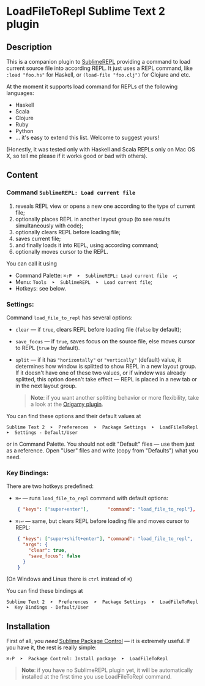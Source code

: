 # LoadFileToRepl Sublime Text 2 plugin

## Description

This is a companion plugin to [SublimeREPL](http://github.com/wuub/SublimeREPL) providing a command to load current source file into according REPL. It just uses a REPL command, like `:load "foo.hs"` for Haskell, or `(load-file "foo.clj")` for Clojure and etc.

At the moment it supports load command for REPLs of the following languages:

- Haskell
- Scala
- Clojure
- Ruby
- Python
- ... it's easy to extend this list. Welcome to suggest yours!

(Honestly, it was tested only with Haskell and Scala REPLs only on Mac OS X, so tell me please if it works good or bad with others).


## Content

### Command `SublimeREPL: Load current file`

1. reveals REPL view or opens a new one according to the type of current file;
1. optionally places REPL in another layout group (to see results simultaneously with code);
1. optionally clears REPL before loading file;
1. saves current file;
1. and finally loads it into REPL, using according command;
1. optionally moves cursor to the REPL.

You can call it using 

* Command Palette: `⌘⇧P  ➤  SublimeREPL: Load current file  ↩`;
* Menu: `Tools  ➤  SublimeREPL  ➤  Load current file`;
* Hotkeys: see below.


### Settings:

Command `load_file_to_repl` has several options:

* `clear` — if `true`, clears REPL before loading file (`false` by default);
* `save_focus` — if `true`, saves focus on the source file, else moves cursor to REPL (`true` by default).
* `split` —  if it has `"horizontally"` or `"vertically"` (default) value, it determines how window is splitted to show REPL in a new layout group. If it doesn't have one of these two values, or if window was already splitted, this option doesn't take effect — REPL is placed in a new tab or in the next layout group.

   > **Note**: if you want another splitting behavior or more flexibility, take a look at the [Origamy plugin](https://github.com/SublimeText/Origami/).

You can find these options and their default values at 

	Sublime Text 2  ➤  Preferences  ➤  Package Settings  ➤  LoadFileToRepl  ➤  Settings - Default/User 

or in Command Palette. You should not edit "Default" files — use them just as a reference. Open "User" files and write (copy from "Defaults") what you need.


### Key Bindings:

There are two hotkeys predefined:

* `⌘↩` — runs `load_file_to_repl` command with default options:

```json
	{ "keys": ["super+enter"], 		 "command": "load_file_to_repl"},
```

* `⌘⇧↩` — same, but clears REPL before loading file and moves cursor to REPL:

```json
	{ "keys": ["super+shift+enter"], "command": "load_file_to_repl", 
	  "args": {
	  	"clear": true,
	  	"save_focus": false
	  }
	}
```

(On Windows and Linux there is `ctrl` instead of `⌘`)

You can find these bindings at

	Sublime Text 2  ➤  Preferences  ➤  Package Settings  ➤  LoadFileToRepl  ➤  Key Bindings - Default/User


## Installation

First of all, you _need_ [Sublime Package Control](http://wbond.net/sublime_packages/package_control) — it is extremely useful. If you have it, the rest is really simple:

	⌘⇧P  ➤  Package Control: Install package  ➤  LoadFileToRepl

> **Note**: if you have no SublimeREPL plugin yet, it will be automatically installed at the first time you use LoadFileToRepl command.
